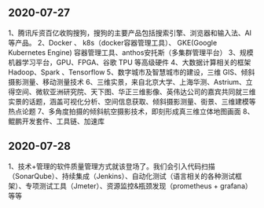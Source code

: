 ## 2020-07-27 

1、腾讯斥资百亿收购搜狗，搜狗的主要产品包括搜索引擎、浏览器和输入法、AI等产品。
2、Docker 、  k8s（docker容器管理工具）、 GKE(Google Kubernetes Engine) 容器管理工具、anthos安托斯（多集群管理平台）
3、规模机器学习平台，GPU、FPGA、谷歌 TPU 等高级硬件
4、大数据计算相关的框架Hadoop、Spark 、Tensorflow
5、数字城市及智慧城市的建设，三维 GIS、倾斜摄影测量、移动测量技术
6、三维实景，来自北京大学、上海华测、Astrium、立得空间、微软亚洲研究院、天下图、华正三维影像、英伟达公司的嘉宾共同就三维实景的话题，涵盖可视化分析、空间信息获取、倾斜摄影测量、街景、三维建模等热点论题
7、多角度拍摄的倾斜航空摄影技术，即刻形成真三维立体地图画面
8、鲲鹏开发套件、工具链、加速库

## 2020-07-28

1、技术+管理的软件质量管理方式就该登场了。我们会引入代码扫描（SonarQube）、持续集成（Jenkins）、自动化测试（语言相关的各种测试框架）、专项测试工具（Jmeter）、资源监控&瓶颈发现（prometheus + grafana）等等



